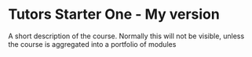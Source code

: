 # Tutors Starter One - My version

A short description of the course. Normally this will not be visible, unless the course is aggregated into a portfolio of modules
